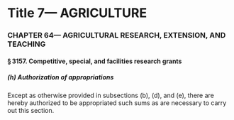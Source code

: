 
# Title 7— AGRICULTURE
### CHAPTER 64— AGRICULTURAL RESEARCH, EXTENSION, AND TEACHING
#### § 3157. Competitive, special, and facilities research grants
##### (h) Authorization of appropriations

Except as otherwise provided in subsections (b), (d), and (e), there are hereby authorized to be appropriated such sums as are necessary to carry out this section.
